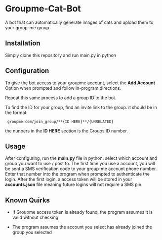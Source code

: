 # Groupme-Cat-Bot

A bot that can automatically generate images of cats and upload them to your group-me group. 

## Installation

Simply clone this repository and run main.py in python

## Configuration

To give the bot access to your groupme account, select the **Add Account** Option when prompted and follow in-program directions.

Repeat this same process to add a group ID to the bot.

To find the ID for your group, find an invite link to the group. it should be in the format:

     groupme.com/join_group/**{ID HERE}**/{UNRELATED}

the nunbers in the **ID HERE** section is the Groups ID number.


## Usage

After configuring, run the **main.py** file in python. select which account and group you want to use / post to. 
The first time you use a account, you will be sent a SMS verification code to your group-me account phone number. 
Enter that number into the program when prompted to authenticate the login. 
After the first login, a access token will be stored in your **accounts.json** file meaning future logins will not require a SMS pin. 


## Known Quirks

- If Groupme access token is already found, the program assumes it is valid without checking

- The program assumes the account you select has already joined the group you selected


